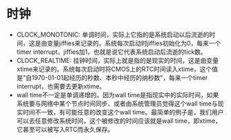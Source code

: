 # 时钟
* CLOCK_MONOTONIC: 单调时间，实际上它指的是系统启动以后流逝的时间，这是由变量jiffies来记录的。系统每次启动时jiffies初始化为0，每来一个timer interrupt，jiffies加1，也就是说它代表系统启动后流逝的tick数。
* CLOCK_REALTIME: 挂钟时间，实际上就是指的是现实的时间，这是由变量xtime来记录的。系统每次启动时将CMOS上的RTC时间读入xtime，这个值是"自1970-01-01起经历的秒数、本秒中经历的纳秒数"，每来一个timer interrupt，也需要去更新xtime。
* wall time不一定是单调递增的。因为wall time是指现实中的实际时间，如果系统要与网络中某个节点时间同步、或者由系统管理员觉得这个wall time与现实时间不一致，有可能任意的改变这个wall time。最简单的例子是，我们用户可以去任意修改系统时间，这个被修改的时间应该就是wall time，即xtime，它甚至可以被写入RTC而永久保存。
